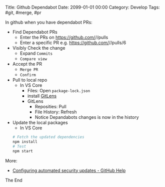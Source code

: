 Title: Github Dependabot
Date: 2099-01-01 00:00
Category: Develop
Tags: #git, #merge, #pr

In github when you have dependabot PRs:

* Find Dependabot PRs
    * Enter the PRs on https://github.com/<user>/<project>/pulls
    * Enter a specific PR e.g. https://github.com/<user>/<project>/pulls/6
* Visibly Check the change
    * Expand `Commits`
    * `Compare view`
* Accept the PR
    * `Merge PR`
    * `Confirm`
* Pull to local repo
    * In VS Core
        * Files: Open `package-lock.json`
        * install [GitLens](https://marketplace.visualstudio.com/items?itemName=eamodio.gitlens)
        * GitLens
            * Reposities: Pull
            * File History: Refresh
            * Notice Depandabots changes is now in the history
* Update the local packages
    * In VS Core
    ```bash
    # Fetch the updated dependencies
    npm install
    # Test
    npm start
    ```

More:

* [Configuring automated security updates - GitHub Help](https://help.github.com/en/github/managing-security-vulnerabilities/configuring-automated-security-updates)

The End
